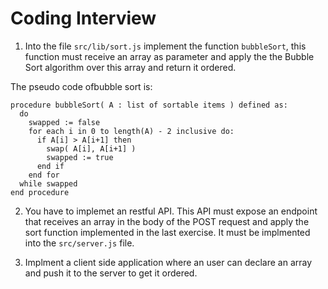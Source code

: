 # Coding Interview

1. Into the file `src/lib/sort.js` implement the function `bubbleSort`, this function must receive an array as parameter and apply the the Bubble Sort algorithm over this array and return it ordered.

The pseudo code ofbubble sort is:

```
procedure bubbleSort( A : list of sortable items ) defined as:
  do
    swapped := false
    for each i in 0 to length(A) - 2 inclusive do:
      if A[i] > A[i+1] then
        swap( A[i], A[i+1] )
        swapped := true
      end if
    end for
  while swapped
end procedure
```

2. You have to implemet an restful API. This API must expose an endpoint that receives an array in the body of the POST request and apply the sort function implemented in the last exercise. It must be implmented into the `src/server.js` file.

3. Implment a client side application where an user can declare an array and push it to the server to get it ordered. 



